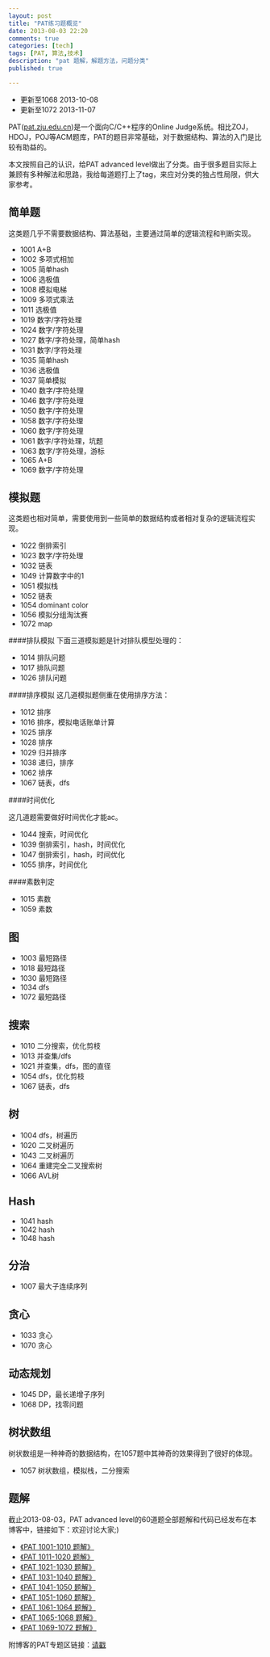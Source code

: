 ```yaml
---
layout: post
title: "PAT练习题概览"
date: 2013-08-03 22:20
comments: true
categories: [tech]
tags: [PAT, 算法,技术]
description: "pat 题解，解题方法，问题分类"
published: true

---
```


* 更新至1068 2013-10-08
* 更新至1072 2013-11-07

PAT([pat.zju.edu.cn](http://pat.zju.edu.cn))是一个面向C/C++程序的Online Judge系统。相比ZOJ，HDOJ，POJ等ACM题库，PAT的题目非常基础，对于数据结构、算法的入门是比较有助益的。

本文按照自己的认识，给PAT advanced level做出了分类。由于很多题目实际上兼顾有多种解法和思路，我给每道题打上了tag，来应对分类的独占性局限，供大家参考。

简单题
---
这类题几乎不需要数据结构、算法基础，主要通过简单的逻辑流程和判断实现。

* 1001 A+B
* 1002 多项式相加
* 1005 简单hash
* 1006 选极值
* 1008 模拟电梯
* 1009 多项式乘法
* 1011 选极值
* 1019 数字/字符处理
* 1024 数字/字符处理
* 1027 数字/字符处理，简单hash
* 1031 数字/字符处理
* 1035 简单hash<!--more -->
* 1036 选极值
* 1037 简单模拟
* 1040 数字/字符处理
* 1046 数字/字符处理
* 1050 数字/字符处理
* 1058 数字/字符处理
* 1060 数字/字符处理
* 1061 数字/字符处理，坑题
* 1063 数字/字符处理，游标
* 1065 A+B
* 1069 数字/字符处理

模拟题
---

这类题也相对简单，需要使用到一些简单的数据结构或者相对复杂的逻辑流程实现。


* 1022 倒排索引
* 1023 数字/字符处理
* 1032 链表
* 1049 计算数字中的1
* 1051 模拟栈
* 1052 链表
* 1054 dominant color
* 1056 模拟分组淘汰赛
* 1072 map


####排队模拟
下面三道模拟题是针对排队模型处理的：

* 1014 排队问题
* 1017 排队问题
* 1026 排队问题


####排序模拟
这几道模拟题侧重在使用排序方法：

* 1012 排序
* 1016 排序，模拟电话账单计算
* 1025 排序
* 1028 排序
* 1029 归并排序
* 1038 递归，排序
* 1062 排序
* 1067 链表，dfs

####时间优化

这几道题需要做好时间优化才能ac。

* 1044 搜索，时间优化
* 1039 倒排索引，hash，时间优化
* 1047 倒排索引，hash，时间优化
* 1055 排序，时间优化



####素数判定


* 1015 素数
* 1059 素数



图
---

* 1003 最短路径
* 1018 最短路径
* 1030 最短路径
* 1034 dfs
* 1072 最短路径


搜索
---

* 1010 二分搜索，优化剪枝
* 1013 并查集/dfs
* 1021 并查集，dfs，图的直径
* 1054 dfs，优化剪枝
* 1067 链表，dfs


树
---

* 1004 dfs，树遍历
* 1020 二叉树遍历 
* 1043 二叉树遍历
* 1064 重建完全二叉搜索树
* 1066 AVL树

Hash
---

* 1041 hash
* 1042 hash
* 1048 hash


分治
---

* 1007 最大子连续序列


贪心
---

* 1033 贪心
* 1070 贪心


动态规划
---
* 1045 DP，最长递增子序列
* 1068 DP，找零问题


树状数组
---
树状数组是一种神奇的数据结构，在1057题中其神奇的效果得到了很好的体现。

* 1057 树状数组，模拟栈，二分搜索


题解
---

截止2013-08-03，PAT advanced level的60道题全部题解和代码已经发布在本博客中，链接如下：欢迎讨论大家;)

* [《PAT 1001-1010 题解》](http://biaobiaoqi.me/blog/2013/07/31/pat-1001-1010-solutions/)
* [《PAT 1011-1020 题解》](http://biaobiaoqi.me/blog/2013/07/31/pat-1011-1020-solutions/)
* [《PAT 1021-1030 题解》](http://biaobiaoqi.me/blog/2013/08/01/pat-1021-1030-solutions/)
* [《PAT 1031-1040 题解》](http://biaobiaoqi.me/blog/2013/08/01/pat-1031-1040-solutions/)
* [《PAT 1041-1050 题解》](http://biaobiaoqi.me/blog/2013/08/01/pat-1041-1050-solutions/)
* [《PAT 1051-1060 题解》](http://biaobiaoqi.me/blog/2013/08/01/pat-1051-1060-solutions/)
* [《PAT 1061-1064 题解》](http://biaobiaoqi.me/blog/2013/08/31/pat-1061-pat-1064/)
* [《PAT 1065-1068 题解》](http://biaobiaoqi.me/blog/2013/10/08/pat-1065-pat-1068/)
* [《PAT 1069-1072 题解》](http://biaobiaoqi.me/blog/2013/11/07/pat-1069-pat-1072/)

附博客的PAT专题区链接：[请戳](http://biaobiaoqi.me/tags/pat/)
